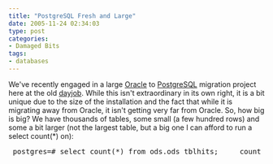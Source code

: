 ```yaml
---
title: "PostgreSQL Fresh and Large"
date: 2005-11-24 02:34:03
type: post
categories:
- Damaged Bits
tags:
- databases
---
```


<p> We've recently engaged in a large <a href="http://www.oracle.com/">Oracle</a> to <a href="http://www.postgresql.org/">PostgreSQL</a> migration project here at the old <a href="http://www.omniticc.com/">dayjob</a>.  While this isn't extraordinary in its own right, it is a bit unique due to the size of the installation and the fact that while it is migrating away from Oracle, it isn't getting very far from Oracle.  So, how big is big?  We have thousands of tables, some small (a few hundred rows) and some a bit larger (not the largest table, but a big one I can afford to run a select count(*) on): </p> <pre> postgres=# select count(*) from ods.ods_tblhits;     count -----------  366333111 (1 row)  </pre>  
